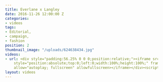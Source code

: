 ```yaml
---
title: Everlane x Langley
date: 2016-11-26 12:00:00 Z
categories:
- videos
tags:
- Editorial,
- campaign,
- fashion
position: 2
thumbnail_image: "/uploads/624638434.jpg"
videos:
- url: <div style="padding:56.25% 0 0 0;position:relative;"><iframe src="https://player.vimeo.com/video/209160408?autoplay=1&title=0&byline=0&portrait=0"
    style="position:absolute;top:0;left:0;width:100%;height:100%;" frameborder="0"
    allow="autoplay; fullscreen" allowfullscreen></iframe></div><script src="https://player.vimeo.com/api/player.js"></script>
layout: videos
---
```


